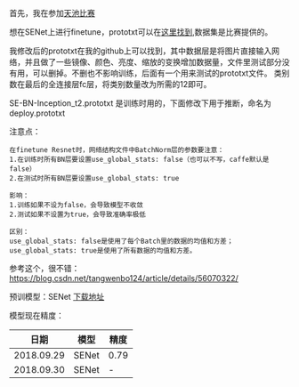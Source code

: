 
首先，我在参加[天池比赛](https://tianchi.aliyun.com/competition/introduction.htm?spm=5176.11165268.5678.1.3d8410c5H0TIaC&raceId=231682)

想在SENet上进行finetune，prototxt可以在[这里找到](https://github.com/hujie-frank/SENet/issues/8),数据集是比赛提供的。

我修改后的prototxt在我的github上可以找到，其中数据层是将图片直接输入网络，并且做了一些镜像、颜色、亮度、缩放的变换增加数据量，文件里测试部分没有用，可以删掉。不删也不影响训练，后面有一个用来测试的prototxt文件。 
类别数在最后的全连接层fc层，将类别数量改为所需的12即可。 

SE-BN-Inception_t2.prototxt 是训练时用的，下面修改下用于推断，命名为 deploy.prototxt

注意点：
```
在finetune Resnet时，网络结构文件中BatchNorm层的参数要注意： 
1.在训练时所有BN层要设置use_global_stats: false（也可以不写，caffe默认是false） 
2.在测试时所有BN层要设置use_global_stats: true

影响： 
1.训练如果不设为false，会导致模型不收敛 
2.测试如果不设置为true，会导致准确率极低 

区别： 
use_global_stats: false是使用了每个Batch里的数据的均值和方差； 
use_global_stats: true是使用了所有数据的均值和方差。
```

参考这个，很不错： https://blog.csdn.net/tangwenbo124/article/details/56070322/

预训模型：SENet [下载地址](https://github.com/hujie-frank/SENet)

模型现在精度：

| 日期 | 模型 | 精度 |
| ------ | ------ | ------ |
| 2018.09.29 | SENet | 0.79 |
| 2018.09.30 | SENet | - |
